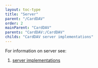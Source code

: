 ```yaml
---
layout: toc-type
title: "Server"
parent: "/CardDAV"
order: 2
mainParent: "CardDAV"
parents: "CardDAV:/CardDAV"
childs: "CardDAV server implementations"
---
```


For information on server see:

1. [server implementations](/CardDAV/Server-Implementations/)
